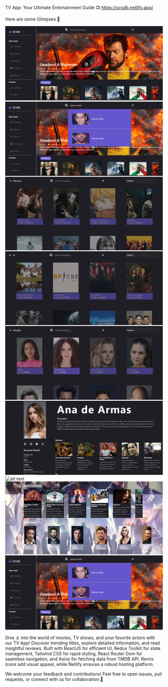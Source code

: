 TV App: Your Ultimate Entertainment Guide 📺
https://scsdb.netlify.app/

Here are some Glimpses 📸

![alt text](public/Home.PNG)
![alt text](public/search.PNG)
![alt text](public/Movies.PNG)
![alt text](public/tv.PNG)
![alt text](public/people.PNG)
![alt text](<public/peop detail.PNG>)
![alt text](<public/mov det.PNG>)
![alt text](public/Capture.PNG)
![alt text](public/search.PNG)

Dive ⚓ into the world of movies, TV shows, and your favorite actors with our TV App! Discover trending titles, explore detailed information, and read insightful reviews. Built with ReactJS for efficient UI, Redux Toolkit for state management, Tailwind CSS  for rapid styling, React Router Dom for seamless navigation, and Axios for fetching data from TMDB API. Remix Icons add visual appeal, while Netlify ensures a robust hosting platform.

We welcome your feedback and contributions! Feel free to open issues, pull requests, or connect with us for collaboration.🙌